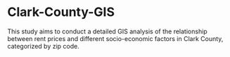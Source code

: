 # Clark-County-GIS
This study aims to conduct a detailed GIS analysis of the relationship between rent prices and different socio-economic factors in Clark County, categorized by zip code.
